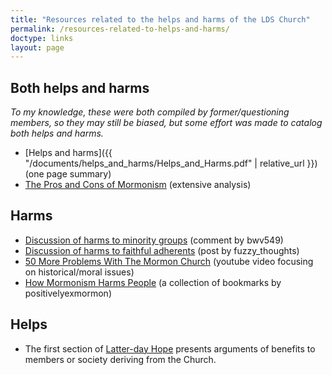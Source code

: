```yaml
---
title: "Resources related to the helps and harms of the LDS Church"
permalink: /resources-related-to-helps-and-harms/
doctype: links
layout: page
---
```


## Both helps and harms

*To my knowledge, these were both compiled by former/questioning members, so
they may still be biased, but some effort was made to catalog both helps and
harms.*

* [Helps and harms]({{ "/documents/helps_and_harms/Helps_and_Harms.pdf" | relative_url }}) (one page summary)
* [The Pros and Cons of Mormonism](https://web.archive.org/web/20190428215610/http://prosandconsofmormonism.com/) (extensive analysis)

## Harms

* [Discussion of harms to minority groups](https://www.reddit.com/r/exmormon/comments/96iei9/im_mormon_and_was_just_curious_as_to_why_people/e41b5g8/) (comment by bwv549)
* [Discussion of harms to faithful adherents](https://www.reddit.com/r/exmormon/comments/96st4p/a_semicomprehensive_list_of_harms_and_negative/) (post by fuzzy_thoughts)
* [50 More Problems With The Mormon Church](https://www.youtube.com/watch?v=1Bu7yZsvh1Y) (youtube video focusing on historical/moral issues)
* [How Mormonism Harms People](https://www.reddit.com/r/exmormon/comments/vizdxc/how_mormonism_harms_people_my_collection_of/) (a collection of bookmarks by positivelyexmormon)

## Helps

* The first section of [Latter-day Hope](http://latterdayhope.com/wp-content/uploads/2019/04/latter-day-hope.pdf) presents arguments of benefits to members or society deriving from the Church.
